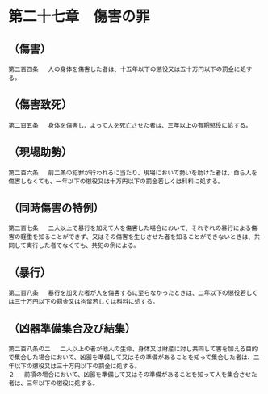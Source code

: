 # 第二十七章　傷害の罪

## （傷害）
```
第二百四条 　人の身体を傷害した者は、十五年以下の懲役又は五十万円以下の罰金に処する。
```
## （傷害致死）
```
第二百五条 　身体を傷害し、よって人を死亡させた者は、三年以上の有期懲役に処する。
```
## （現場助勢）
```
第二百六条 　前二条の犯罪が行われるに当たり、現場において勢いを助けた者は、自ら人を傷害しなくても、一年以下の懲役又は十万円以下の罰金若しくは科料に処する。
```
## （同時傷害の特例）
```
第二百七条 　二人以上で暴行を加えて人を傷害した場合において、それぞれの暴行による傷害の軽重を知ることができず、又はその傷害を生じさせた者を知ることができないときは、共同して実行した者でなくても、共犯の例による。
```
## （暴行）
```
第二百八条 　暴行を加えた者が人を傷害するに至らなかったときは、二年以下の懲役若しくは三十万円以下の罰金又は拘留若しくは科料に処する。
```
## （凶器準備集合及び結集）
```
第二百八条の二 　二人以上の者が他人の生命、身体又は財産に対し共同して害を加える目的で集合した場合において、凶器を準備して又はその準備があることを知って集合した者は、二年以下の懲役又は三十万円以下の罰金に処する。
２ 　前項の場合において、凶器を準備して又はその準備があることを知って人を集合させた者は、三年以下の懲役に処する。
```
